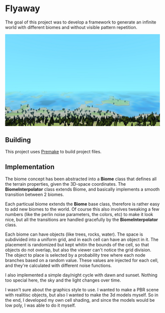 # Flyaway

The goal of this project was to develop a framework to generate an infinite world with different biomes and without visible pattern repetition.

![Screenshot](https://github.com/erbuka/flyaway/blob/master/screenshots/flyaway1.jpg)

## Building

This project uses [Premake](https://premake.github.io/) to build project files.

## Implementation

The biome concept has been abstracted into a __Biome__ class that defines all the terrain properties, given the 3D-space coordinates.
The __BiomeInterpolator__ class extends Biome, and basically implements a smooth transition between 2 biomes.

Each particual biome extends the __Biome__ base class, therefore is rather easy to add new biomes to the world. Of course this also involves tweaking a few numbers (like the perlin noise parameters, the colors, etc) to make it look nice, but all the transitions are handled gracefully by the __BiomeInterpolator__ class.

Each biome can have objects (like trees, rocks, water). The space is subdivided into a uniform grid, and in each cell can have an object in it. The placement is randomized but kept whitin the bounds of the cell, so that objects do not overlap, but also the viewer can't notice the grid division. The object to place is selected by a probability tree where each node branches based on a random value. These values are injected for each cell, and they're calculated with different noise functions.

I also implemented a simple day/night cycle with dawn and sunset. Nothing too special here, the sky and the light changes over time.

I wasn't sure about the graphics style to use. I wanted to make a PBR scene with realitisc objects, but also I wanted to make the 3d models myself. So in the end, I developed my own cell shading, and since the models would be low poly, I was able to do it myself.


